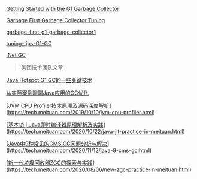 [Getting Started with the G1 Garbage Collector](https://www.oracle.com/technetwork/tutorials/tutorials-1876574.html)

[Garbage First Garbage Collector Tuning](https://www.oracle.com/technical-resources/articles/java/g1gc.html)

[garbage-first-g1-garbage-collector1](https://docs.oracle.com/en/java/javase/14/gctuning/garbage-first-g1-garbage-collector1.html#GUID-ED3AB6D3-FD9B-4447-9EDF-983ED2F7A573)

[tuning-tips-G1-GC](https://www.infoq.com/articles/tuning-tips-G1-GC/)

[.Net GC](https://www.cnblogs.com/zkweb/p/6288457.html)

> 美团技术团队文章

[Java Hotspot G1 GC的一些关键技术](https://tech.meituan.com/2016/09/23/g1.html)

[从实际案例聊聊Java应用的GC优化](https://tech.meituan.com/2017/12/29/jvm-optimize.html)

[[JVM CPU Profiler技术原理及源码深度解析](https://tech.meituan.com/2019/10/10/jvm-cpu-profiler.html)](https://tech.meituan.com/2019/10/10/jvm-cpu-profiler.html)

[[基本功 | Java即时编译器原理解析及实践](https://tech.meituan.com/2020/10/22/java-jit-practice-in-meituan.html)](https://tech.meituan.com/2020/10/22/java-jit-practice-in-meituan.html)

[[Java中9种常见的CMS GC问题分析与解决](https://tech.meituan.com/2020/11/12/java-9-cms-gc.html)](https://tech.meituan.com/2020/11/12/java-9-cms-gc.html)

[[新一代垃圾回收器ZGC的探索与实践](https://tech.meituan.com/2020/08/06/new-zgc-practice-in-meituan.html)](https://tech.meituan.com/2020/08/06/new-zgc-practice-in-meituan.html)

